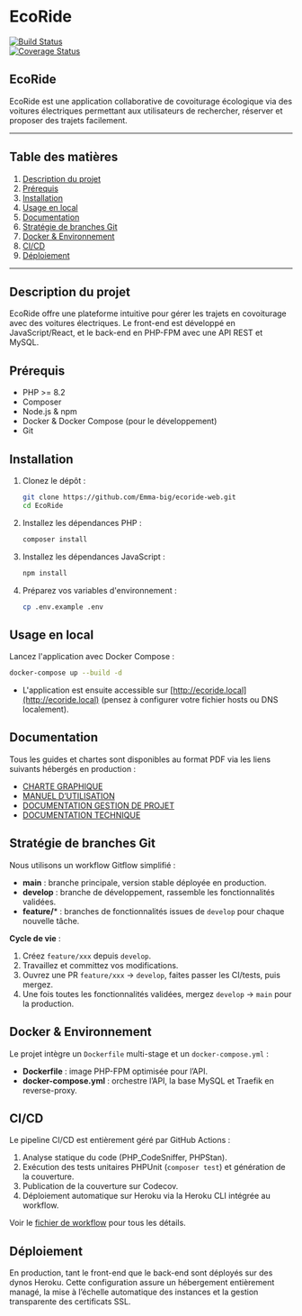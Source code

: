 # EcoRide

[![Build Status](https://github.com/Emma-big/ecoride-web/actions/workflows/ci.yml/badge.svg)](https://github.com/Emma-big/ecoride-web/actions/workflows/ci.yml)  
[![Coverage Status](https://codecov.io/gh/Emma-big/ecoride-web/branch/main/graph/badge.svg)](https://codecov.io/gh/Emma-big/ecoride-web)


## EcoRide

EcoRide est une application collaborative de covoiturage écologique via des voitures électriques permettant aux utilisateurs de rechercher, réserver et proposer des trajets facilement.

---

## Table des matières

1. [Description du projet](#description-du-projet)
2. [Prérequis](#prérequis)
3. [Installation](#installation)
4. [Usage en local](#usage-en-local)
5. [Documentation](#documentation)
6. [Stratégie de branches Git](#stratégie-de-branches-git)
7. [Docker & Environnement](#docker--environnement)
8. [CI/CD](#cicd)
9. [Déploiement](#déploiement)

---

## Description du projet

EcoRide offre une plateforme intuitive pour gérer les trajets en covoiturage avec des voitures électriques. Le front-end est développé en JavaScript/React, et le back-end en PHP-FPM avec une API REST et MySQL.

## Prérequis

* PHP >= 8.2
* Composer
* Node.js & npm
* Docker & Docker Compose (pour le développement)
* Git

## Installation

1. Clonez le dépôt :

   ```bash
   git clone https://github.com/Emma-big/ecoride-web.git
   cd EcoRide
   ```
2. Installez les dépendances PHP :

   ```bash
   composer install
   ```
3. Installez les dépendances JavaScript :

   ```bash
   npm install
   ```
4. Préparez vos variables d'environnement :

   ```bash
   cp .env.example .env
   ```

## Usage en local

Lancez l'application avec Docker Compose :

```bash
docker-compose up --build -d
```

* L'application est ensuite accessible sur [http://ecoride.local](http://ecoride.local) (pensez à configurer votre fichier hosts ou DNS localement).

## Documentation

Tous les guides et chartes sont disponibles au format PDF via les liens suivants hébergés en production :

* [CHARTE GRAPHIQUE](https://ecoride-web-2fb86cbe3fd4.herokuapp.com/assets/documents/charte_graphique.pdf)
* [MANUEL D’UTILISATION](https://ecoride-web-2fb86cbe3fd4.herokuapp.com/assets/documents/manuel_utilisation.pdf)
* [DOCUMENTATION GESTION DE PROJET](https://ecoride-web-2fb86cbe3fd4.herokuapp.com/assets/documents/gestion_projet.pdf)
* [DOCUMENTATION TECHNIQUE](https://ecoride-web-2fb86cbe3fd4.herokuapp.com/assets/documents/documentation_technique.pdf)

## Stratégie de branches Git

Nous utilisons un workflow Gitflow simplifié :

* **main** : branche principale, version stable déployée en production.
* **develop** : branche de développement, rassemble les fonctionnalités validées.
* **feature/**\* : branches de fonctionnalités issues de `develop` pour chaque nouvelle tâche.

**Cycle de vie** :

1. Créez `feature/xxx` depuis `develop`.
2. Travaillez et committez vos modifications.
3. Ouvrez une PR `feature/xxx` → `develop`, faites passer les CI/tests, puis mergez.
4. Une fois toutes les fonctionnalités validées, mergez `develop` → `main` pour la production.

## Docker & Environnement

Le projet intègre un `Dockerfile` multi-stage et un `docker-compose.yml` :

* **Dockerfile** : image PHP-FPM optimisée pour l’API.
* **docker-compose.yml** : orchestre l’API, la base MySQL et Traefik en reverse-proxy.

## CI/CD

Le pipeline CI/CD est entièrement géré par GitHub Actions :

1. Analyse statique du code (PHP_CodeSniffer, PHPStan).  
2. Exécution des tests unitaires PHPUnit (`composer test`) et génération de la couverture.  
3. Publication de la couverture sur Codecov.  
4. Déploiement automatique sur Heroku via la Heroku CLI intégrée au workflow.

Voir le [fichier de workflow](.github/workflows/ci.yml) pour tous les détails.

## Déploiement

En production, tant le front-end que le back-end sont déployés sur des dynos Heroku. Cette configuration assure un hébergement entièrement managé, la mise à l’échelle automatique des instances et la gestion transparente des certificats SSL.
